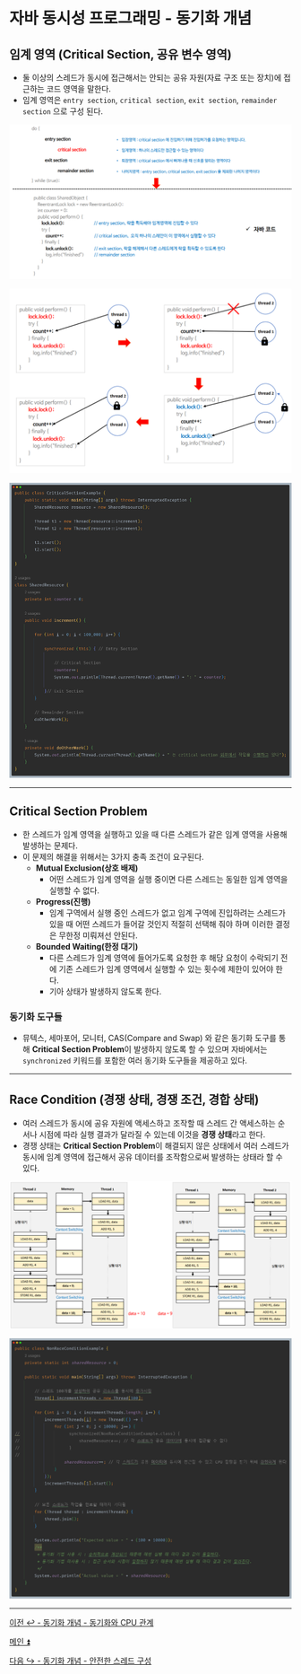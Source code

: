 # 자바 동시성 프로그래밍 - 동기화 개념

## 임계 영역 (Critical Section, 공유 변수 영역)

- 둘 이상의 스레드가 동시에 접근해서는 안되는 공유 자원(자료 구조 또는 장치)에 접근하는 코드 영역을 말한다.
- 임계 영역은 `entry section`, `critical section`, `exit section`, `remainder section` 으로 구성 된다.

![img_15.png](image/img_15.png)

![img_16.png](image/img_16.png)

![img_18.png](image/img_18.png)

---

## Critical Section Problem

- 한 스레드가 임계 영역을 실행하고 있을 때 다른 스레드가 같은 임계 영역을 사용해 발생하는 문제다.
- 이 문제의 해결을 위해서는 3가지 충족 조건이 요구된다.
  - **Mutual Exclusion(상호 배제)**
    - 어떤 스레드가 임계 영역을 실행 중이면 다른 스레드는 동일한 임계 영역을 실행할 수 없다.
  - **Progress(진행)**
    - 임계 구역에서 실행 중인 스레드가 없고 임계 구역에 진입하려는 스레드가 있을 때 어떤 스레드가 들어갈 것인지 적절히 선택해 줘야 하며
        이러한 결정은 무한정 미뤄져선 안된다.
  - **Bounded Waiting(한정 대기)**
    - 다른 스레드가 임계 영역에 들어가도록 요청한 후 해당 요청이 수락되기 전에 기존 스레드가 임계 영역에서 실행할 수 있는 횟수에 제한이 있어야 한다.
    - 기아 상태가 발생하지 않도록 한다.

### 동기화 도구들

- 뮤텍스, 세마포어, 모니터, CAS(Compare and Swap) 와 같은 동기화 도구를 통해 **Critical Section Problem**이 발생하지 않도록 할 수 있으며
    자바에서는 `synchronized` 키워드를 포함한 여러 동기화 도구들을 제공하고 있다.

---

## Race Condition (경쟁 상태, 경쟁 조건, 경합 상태)

- 여러 스레드가 동시에 공유 자원에 액세스하고 조작할 때 스레드 간 액세스하는 순서나 시점에 따라 실행 결과가 달라질 수 있는데 이것을 **경쟁 상태**라고 한다.
- 경쟁 상태는 **Critical Section Problem**이 해결되지 않은 상태에서 여러 스레드가 동시에 임계 영역에 접근해서 공유 데이터를 조작함으로써 발생하는 상태라 할 수 있다.

![img_17.png](image/img_17.png)

![img_19.png](image/img_19.png)

---

[이전 ↩️ - 동기화 개념 - 동기화와 CPU 관계](https://github.com/genesis12345678/TIL/blob/main/Java/reactive/synchronization/%EA%B0%9C%EB%85%90/CPU.md)

[메인 ⏫](https://github.com/genesis12345678/TIL/blob/main/Java/reactive/Main.md)

[다음 ↪️ - 동기화 개념 - 안전한 스레드 구성](https://github.com/genesis12345678/TIL/blob/main/Java/reactive/synchronization/%EA%B0%9C%EB%85%90/ThreadSafe.md)